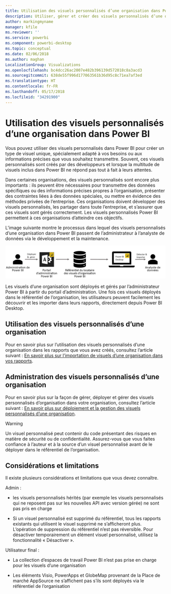 ```yaml
---
title: Utilisation des visuels personnalisés d’une organisation dans Power BI
description: Utiliser, gérer et créer des visuels personnalisés d’une organisation dans Power BI
author: markingmyname
manager: kfile
ms.reviewer: ''
ms.service: powerbi
ms.component: powerbi-desktop
ms.topic: conceptual
ms.date: 02/06/2018
ms.author: maghan
LocalizationGroup: Visualizations
ms.openlocfilehash: bc4dcc26ac2007e482b396139d572018c8a3acd3
ms.sourcegitcommit: 638de55f996d177063561b36d95c8c71ea7af3ed
ms.translationtype: HT
ms.contentlocale: fr-FR
ms.lasthandoff: 05/17/2018
ms.locfileid: "34291900"
---
```

# <a name="using-organization-custom-visuals-in-power-bi"></a>Utilisation des visuels personnalisés d’une organisation dans Power BI

Vous pouvez utiliser des visuels personnalisés dans Power BI pour créer un type de visuel unique, spécialement adapté à vos besoins ou aux informations précises que vous souhaitez transmettre. Souvent, ces visuels personnalisés sont créés par des développeurs et lorsque la multitude de visuels inclus dans Power BI ne répond pas tout à fait à leurs attentes. 

Dans certaines organisations, des visuels personnalisés sont encore plus importants : ils peuvent être nécessaires pour transmettre des données spécifiques ou des informations précises propres à l’organisation, présenter des contraintes liées à des données spéciales, ou mettre en évidence des méthodes privées de l’entreprise. Ces organisations doivent développer des visuels personnalisés, les partager dans toute l’entreprise, et s’assurer que ces visuels sont gérés correctement. Les visuels personnalisés Power BI permettent à ces organisations d’atteindre ces objectifs.

L’image suivante montre le processus dans lequel des visuels personnalisés d’une organisation dans Power BI passent de l’administrateur à l’analyste de données via le développement et la maintenance.

![](media/power-bi-custom-visuals-organizational/custom-visual-org-01.jpg)

Les visuels d’une organisation sont déployés et gérés par l’administrateur Power BI à partir du portail d’administration. Une fois ces visuels déployés dans le référentiel de l’organisation, les utilisateurs peuvent facilement les découvrir et les importer dans leurs rapports, directement depuis Power BI Desktop.

## <a name="using-organizational-custom-visuals"></a>Utilisation des visuels personnalisés d’une organisation

Pour en savoir plus sur l’utilisation des visuels personnalisés d’une organisation dans les rapports que vous avez créés, consultez l’article suivant : [En savoir plus sur l’importation de visuels d’une organisation dans vos rapports](power-bi-custom-visuals.md).
 
## <a name="administering-organizational-custom-visuals"></a>Administration des visuels personnalisés d’une organisation

Pour en savoir plus sur la façon de gérer, déployer et gérer des visuels personnalisés d’organisation dans votre organisation, consultez l’article suivant : [En savoir plus sur déploiement et la gestion des visuels personnalisés d’une organisation](https://go.microsoft.com/fwlink/?linkid=866790).

> [!WARNING]
> Un visuel personnalisé peut contenir du code présentant des risques en matière de sécurité ou de confidentialité. Assurez-vous que vous faites confiance à l’auteur et à la source d’un visuel personnalisé avant de le déployer dans le référentiel de l’organisation. 
> 

## <a name="considerations-and-limitations"></a>Considérations et limitations
 
Il existe plusieurs considérations et limitations que vous devez connaître.
 
Admin :

* les visuels personnalisés hérités (par exemple les visuels personnalisés qui ne reposent pas sur les nouvelles API avec version gérée) ne sont pas pris en charge

* Si un visuel personnalisé est supprimé du référentiel, tous les rapports existants qui utilisent le visuel supprimé ne s’afficheront plus. L’opération de suppression du référentiel n’est pas réversible. Pour désactiver temporairement un élément visuel personnalisé, utilisez la fonctionnalité « Désactiver ».
 
Utilisateur final :

* La collection d’espaces de travail Power BI n’est pas prise en charge pour les visuels d’une organisation

* Les éléments Visio, PowerApps et GlobeMap provenant de la Place de marché AppSource ne s’affichent pas s’ils sont déployés via le référentiel de l’organisation

